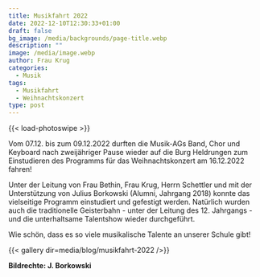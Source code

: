 ```yaml
---
title: Musikfahrt 2022
date: 2022-12-10T12:30:33+01:00
draft: false
bg_image: /media/backgrounds/page-title.webp
description: ""
image: /media/image.webp
author: Frau Krug
categories:
  - Musik
tags:
  - Musikfahrt
  - Weihnachtskonzert
type: post
---
```

{{< load-photoswipe >}}

Vom 07.12. bis zum 09.12.2022 durften die Musik-AGs Band, Chor und Keyboard nach zweijähriger Pause wieder auf die Burg Heldrungen zum Einstudieren des Programms für das Weihnachtskonzert am 16.12.2022 fahren!

Unter der Leitung von Frau Bethin, Frau Krug, Herrn Schettler und mit der Unterstützung von Julius Borkowski (Alumni, Jahrgang 2018) konnte das vielseitige Programm einstudiert und gefestigt werden. Natürlich wurden auch die traditionelle Geisterbahn - unter der Leitung des 12. Jahrgangs - und die unterhaltsame Talentshow wieder durchgeführt.

Wie schön, dass es so viele musikalische Talente an unserer Schule gibt!

{{< gallery dir=media/blog/musikfahrt-2022 />}}

**Bildrechte: J. Borkowski**
